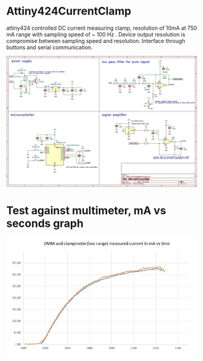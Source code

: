 # Attiny424CurrentClamp
attiny424 controlled DC current measuring clamp, resolution of 10mA at 750 mA range with sampling speed of ~ 100 Hz . Device output resolution is compromise between sampling speed and resolution. Interface through buttons and serial communication.

![schematic](https://github.com/aWanha/Attiny424CurrentClamp/blob/main/schematic.JPG)
# Test against multimeter, mA vs seconds graph
![schematic](https://github.com/aWanha/Attiny424CurrentClamp/blob/main/linearity.JPG)
